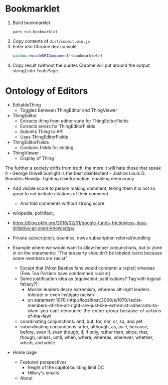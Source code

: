 # Bookmarklet
1. Build bookmarklet 
   ```shell
   yarn run bookmarklet
   ```
2. Copy contents of `dist/submit.min.js`
3. Enter into Chrome dev console
   ```js
   window.encodeURIComponent(<bookmarklet>)
   ```
4. Copy result (without the quotes Chrome will put around the output string) into ToolsPage.

# Ontology of Editors
* EditableThing
  * Toggles between ThingEditor and ThingViewer
* ThingEditor
  * Extracts thing from editor state for ThingEditorFields
  * Extracts errors for ThingEditorFields
  * Submits Thing to API
  * Uses ThingEditorFields
* ThingEditorFields
  * Contains fields for editing
* ThingViewer
  * Display of Thing
  
  
The further a society drifts from truth, the more it will hate those that speak it - George Orwell
Sunlight is the best disinfectent - Justice Louis D. Brandeis
Howdju: fighting disinformation, enabling democracy


* Add visible score to person making comment, telling them it is not so good to not include citations of their comment.
  * And fold comments without strong score
* wikipedia, politifact, 
 * https://blog.okfn.org/2016/02/01/google-funds-frictionless-data-initiative-at-open-knowledge/
* Private subscription, bounties, news subscription referral/bundling


* Example where we would want to allow helper conjunctions, but to zone in on the statements:
  "The tea party shouldn't be labeled racist because some members are racist"
  * Except that [Most Beatles fans would condemn a rapist]
    whereas [Few Tea Partiers have condemned racism]
  * Same justification idea as (equivalent justifications? Tag with logical fallacy?):
    * Muslim leaders decry extremism, whereas alt-right leaders tolerate or even instigate racism
    * on statement 1070 (http://localhost:3000/s/1070/racist-members-of-the-alt-right-are-just-like-extremist-adherants-to-islam-you-cant-denounce-the-entire-group-because-of-actions-of-the-few)
  * coordinating conjunctions: and, but, for, nor, or, so, and yet
  * subordinating conjunctions: after, although, as, as if, because, before, even if, even though, if, if only, 
    rather than, since, that, though, unless, until, when, where, whereas, wherever, whether, which, and while
* Home page
  * Featured perspectives
    * height of the capitol building limit DC
    * Hillary's emails
  * About